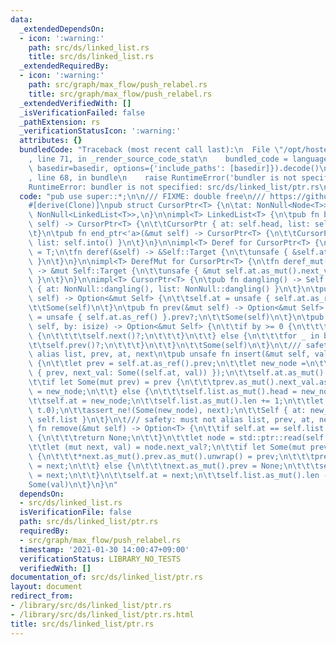 ```yaml
---
data:
  _extendedDependsOn:
  - icon: ':warning:'
    path: src/ds/linked_list.rs
    title: src/ds/linked_list.rs
  _extendedRequiredBy:
  - icon: ':warning:'
    path: src/graph/max_flow/push_relabel.rs
    title: src/graph/max_flow/push_relabel.rs
  _extendedVerifiedWith: []
  _isVerificationFailed: false
  _pathExtension: rs
  _verificationStatusIcon: ':warning:'
  attributes: {}
  bundledCode: "Traceback (most recent call last):\n  File \"/opt/hostedtoolcache/Python/3.9.1/x64/lib/python3.9/site-packages/onlinejudge_verify/documentation/build.py\"\
    , line 71, in _render_source_code_stat\n    bundled_code = language.bundle(stat.path,\
    \ basedir=basedir, options={'include_paths': [basedir]}).decode()\n  File \"/opt/hostedtoolcache/Python/3.9.1/x64/lib/python3.9/site-packages/onlinejudge_verify/languages/user_defined.py\"\
    , line 68, in bundle\n    raise RuntimeError('bundler is not specified: {}'.format(path.as_posix()))\n\
    RuntimeError: bundler is not specified: src/ds/linked_list/ptr.rs\n"
  code: "pub use super::*;\n\n/// FIXME: double free\n/// https://github.com/shino16/cpr/runs/1796042987?check_suite_focus=true#step:8:65\n\
    #[derive(Clone)]\npub struct CursorPtr<T> {\n\tat: NonNull<Node<T>>,\n\tlist:\
    \ NonNull<LinkedList<T>>,\n}\n\nimpl<T> LinkedList<T> {\n\tpub fn begin_ptr<'a>(&mut\
    \ self) -> CursorPtr<T> {\n\t\tCursorPtr { at: self.head, list: self.into() }\n\
    \t}\n\tpub fn end_ptr<'a>(&mut self) -> CursorPtr<T> {\n\t\tCursorPtr { at: self.tail,\
    \ list: self.into() }\n\t}\n}\n\nimpl<T> Deref for CursorPtr<T> {\n\ttype Target\
    \ = T;\n\tfn deref(&self) -> &Self::Target {\n\t\tunsafe { &self.at.as_ref().next_val.as_ref().unwrap().1\
    \ }\n\t}\n}\n\nimpl<T> DerefMut for CursorPtr<T> {\n\tfn deref_mut(&mut self)\
    \ -> &mut Self::Target {\n\t\tunsafe { &mut self.at.as_mut().next_val.as_mut().unwrap().1\
    \ }\n\t}\n}\n\nimpl<T> CursorPtr<T> {\n\tpub fn dangling() -> Self {\n\t\tSelf\
    \ { at: NonNull::dangling(), list: NonNull::dangling() }\n\t}\n\tpub fn next(&mut\
    \ self) -> Option<&mut Self> {\n\t\tself.at = unsafe { self.at.as_ref() }.next_val.as_ref()?.0;\n\
    \t\tSome(self)\n\t}\n\tpub fn prev(&mut self) -> Option<&mut Self> {\n\t\tself.at\
    \ = unsafe { self.at.as_ref() }.prev?;\n\t\tSome(self)\n\t}\n\tpub fn advance(&mut\
    \ self, by: isize) -> Option<&mut Self> {\n\t\tif by >= 0 {\n\t\t\tfor _ in 0..by\
    \ {\n\t\t\t\tself.next()?;\n\t\t\t}\n\t\t} else {\n\t\t\tfor _ in by..0 {\n\t\t\
    \t\tself.prev()?;\n\t\t\t}\n\t\t}\n\t\tSome(self)\n\t}\n\t/// safety: must not\
    \ alias list, prev, at, next\n\tpub unsafe fn insert(&mut self, val: T) -> Self\
    \ {\n\t\tlet prev = self.at.as_ref().prev;\n\t\tlet new_node =\n\t\t\tself.list.as_mut().new_node(Node\
    \ { prev, next_val: Some((self.at, val)) });\n\t\tself.at.as_mut().prev = Some(new_node);\n\
    \t\tif let Some(mut prev) = prev {\n\t\t\tprev.as_mut().next_val.as_mut().unwrap().0\
    \ = new_node;\n\t\t} else {\n\t\t\tself.list.as_mut().head = new_node;\n\t\t}\n\
    \t\tself.at = new_node;\n\t\tself.list.as_mut().len += 1;\n\t\tlet next = new_node.as_ref().next_val.as_ref().map(|t|\
    \ t.0);\n\t\tassert_ne!(Some(new_node), next);\n\t\tSelf { at: new_node, list:\
    \ self.list }\n\t}\n\t/// safety: must not alias list, prev, at, next\n\tpub unsafe\
    \ fn remove(&mut self) -> Option<T> {\n\t\tif self.at == self.list.as_mut().tail\
    \ {\n\t\t\treturn None;\n\t\t}\n\t\tlet node = std::ptr::read(self.at.as_ptr());\n\
    \t\tlet (mut next, val) = node.next_val?;\n\t\tif let Some(mut prev) = node.prev\
    \ {\n\t\t\t*next.as_mut().prev.as_mut().unwrap() = prev;\n\t\t\tprev.as_mut().next_val.as_mut().unwrap().0\
    \ = next;\n\t\t} else {\n\t\t\tnext.as_mut().prev = None;\n\t\t\tself.list.as_mut().head\
    \ = next;\n\t\t}\n\t\tself.at = next;\n\t\tself.list.as_mut().len -= 1;\n\t\t\
    Some(val)\n\t}\n}\n"
  dependsOn:
  - src/ds/linked_list.rs
  isVerificationFile: false
  path: src/ds/linked_list/ptr.rs
  requiredBy:
  - src/graph/max_flow/push_relabel.rs
  timestamp: '2021-01-30 14:00:47+09:00'
  verificationStatus: LIBRARY_NO_TESTS
  verifiedWith: []
documentation_of: src/ds/linked_list/ptr.rs
layout: document
redirect_from:
- /library/src/ds/linked_list/ptr.rs
- /library/src/ds/linked_list/ptr.rs.html
title: src/ds/linked_list/ptr.rs
---
```

